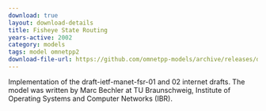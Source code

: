```yaml
---
download: true
layout: download-details
title: Fisheye State Routing
years-active: 2002
category: models
tags: model omnetpp2
download-file-url: https://github.com/omnetpp-models/archive/releases/download/archive/FSR-20021124-src.tgz
---
```


Implementation of the draft-ietf-manet-fsr-01 and 02 internet drafts. The model
was written by Marc Bechler at TU Braunschweig, Institute of Operating Systems
and Computer Networks (IBR).
